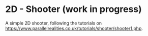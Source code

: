 # 2D - Shooter (work in progress)
A simple 2D shooter, following the tutorials on
https://www.parallelrealities.co.uk/tutorials/shooter/shooter1.php.
